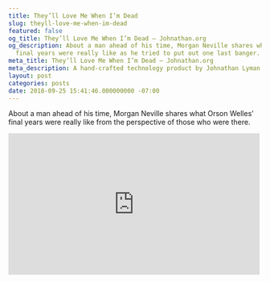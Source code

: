```yaml
---
title: They’ll Love Me When I’m Dead
slug: theyll-love-me-when-im-dead
featured: false
og_title: They’ll Love Me When I’m Dead – Johnathan.org
og_description: About a man ahead of his time, Morgan Neville shares what Orson Welles'
  final years were really like as he tried to put out one last banger.
meta_title: They’ll Love Me When I’m Dead – Johnathan.org
meta_description: A hand-crafted technology product by Johnathan Lyman
layout: post
categories: posts
date: 2018-09-25 15:41:46.000000000 -07:00
---
```


About a man ahead of his time, Morgan Neville shares what Orson Welles’ final years were really like from the perspective of those who were there.

<iframe loading="lazy" width="500" height="281" src="https://www.youtube.com/embed/H_kOsnGzfYY?feature=oembed" frameborder="0" allow="autoplay; encrypted-media" allowfullscreen=""></iframe>
